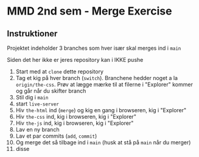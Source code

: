 # MMD 2nd sem - Merge Exercise

## Instruktioner

Projektet indeholder 3 branches som hver især skal merges ind i `main`

Siden det her ikke er jeres repository kan i IKKE pushe

1. Start med at `clone` dette repository
2. Tag et kig på hver branch (`switch`). Branchene hedder noget a la `origin/the-css`. Prøv at lægge mærke til at filerne i "Explorer" kommer og går når du skifter branch
3. Stil dig i `main`
4. start `live-server`
5. Hiv `the-html` ind (`merge`) og kig en gang i browseren, kig i "Explorer"
6. Hiv `the-css` ind, kig i browseren, kig i "Explorer"
7. Hiv `the-js` ind, kig i browseren, kig i "Explorer"
8. Lav en ny branch
9. Lav et par commits (`add`, `commit`)
10. Og merge det så tilbage ind i `main` (husk at stå på `main` når du merger)
11. disse
